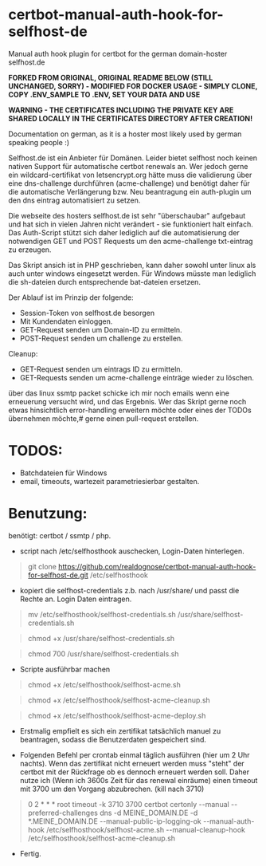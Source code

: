 # certbot-manual-auth-hook-for-selfhost-de
Manual auth hook plugin for certbot for the german domain-hoster selfhost.de

__FORKED FROM ORIGINAL, ORIGINAL README BELOW (STILL UNCHANGED, SORRY) - MODIFIED FOR DOCKER USAGE - SIMPLY CLONE, COPY
.ENV_SAMPLE TO .ENV, SET YOUR DATA AND USE__

__WARNING - THE CERTIFICATES INCLUDING THE PRIVATE KEY ARE SHARED LOCALLY IN THE CERTIFICATES DIRECTORY AFTER CREATION!__

Documentation on german, as it is a hoster most likely used by german speaking people :) 

Selfhost.de ist ein Anbieter für Domänen. Leider bietet selfhost noch keinen nativen Support
für automatische certbot renewals an. Wer jedoch gerne ein wildcard-certifikat von letsencrypt.org
hätte muss die validierung über eine dns-challenge durchführen (acme-challenge) und benötigt daher
für die automatische Verlängerung bzw. Neu beantragung ein auth-plugin um den dns eintrag automatisiert
zu setzen. 

Die webseite des hosters selfhost.de ist sehr "überschaubar" aufgebaut und hat sich in vielen Jahren nicht
verändert - sie funktioniert halt einfach. Das Auth-Script stützt sich daher lediglich auf die automatisierung
der notwendigen GET und POST Requests um den acme-challenge txt-eintrag zu erzeugen. 

Das Skript ansich ist in PHP geschrieben, kann daher sowohl unter linux als auch unter windows eingesetzt werden. 
Für Windows müsste man lediglich die sh-dateien durch entsprechende bat-dateien ersetzen. 

Der Ablauf ist im Prinzip der folgende: 

 - Session-Token von selfhost.de besorgen
 - Mit Kundendaten einloggen.
 - GET-Request senden um Domain-ID zu ermitteln.
 - POST-Request senden um challenge zu erstellen. 

Cleanup:

- GET-Request senden um eintrags ID zu ermitteln.
- GET-Requests senden um acme-challenge einträge wieder zu löschen. 

über das linux ssmtp packet schicke ich mir noch emails wenn eine erneuerung versucht wird, und das Ergebnis. 
Wer das Skript gerne noch etwas hinsichtlich error-handling erweitern möchte oder eines der TODOs übernehmen möchte,#
gerne einen pull-request erstellen. 

# TODOS:
- Batchdateien für Windows
- email, timeouts, wartezeit parametriesierbar gestalten.

# Benutzung:

benötigt: certbot / ssmtp / php.

- script nach /etc/selfhosthook auschecken, Login-Daten hinterlegen. 

> git clone https://github.com/realdognose/certbot-manual-auth-hook-for-selfhost-de.git /etc/selfhosthook

- kopiert die selfhost-credentials z.b. nach /usr/share/ und passt die Rechte an. Login Daten eintragen.

> mv /etc/selfhosthook/selfhost-credentials.sh /usr/share/selfhost-credentials.sh

> chmod +x /usr/share/selfhost-credentials.sh

> chmod 700  /usr/share/selfhost-credentials.sh

- Scripte ausführbar machen

> chmod +x /etc/selfhosthook/selfhost-acme.sh

> chmod +x /etc/selfhosthook/selfhost-acme-cleanup.sh

> chmod +x /etc/selfhosthook/selfhost-acme-deploy.sh

- Erstmalig empfielt es sich ein zertifikat tatsächlich manuel zu beantragen, sodass die Benutzerdaten gespeichert sind. 

- Folgenden Befehl per crontab einmal täglich ausführen (hier um 2 Uhr nachts). Wenn das zertifikat nicht erneuert werden muss "steht" der certbot mit der Rückfrage ob es dennoch erneuert werden soll. Daher nutze ich (Wenn ich 3600s Zeit für das renewal einräume) einen timeout mit 3700 um den Vorgang abzubrechen. (kill nach 3710)  

> 0 2 * * * root timeout -k 3710 3700 certbot certonly --manual --preferred-challenges dns -d MEINE_DOMAIN.DE -d *.MEINE_DOMAIN.DE --manual-public-ip-logging-ok --manual-auth-hook /etc/selfhosthook/selfhost-acme.sh --manual-cleanup-hook /etc/selfhosthook/selfhost-acme-cleanup.sh

- Fertig.
